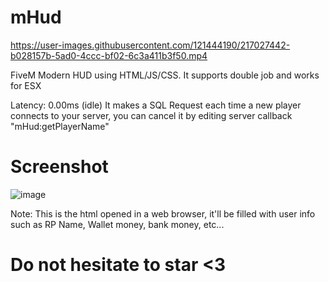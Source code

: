 # mHud

https://user-images.githubusercontent.com/121444190/217027442-b028157b-5ad0-4ccc-bf02-6c3a411b3f50.mp4


FiveM Modern HUD using HTML/JS/CSS.
It supports double job and works for ESX

Latency: 0.00ms (idle)
It makes a SQL Request each time a new player connects to your server, you can cancel it by editing server callback "mHud:getPlayerName"

# Screenshot
![image](https://user-images.githubusercontent.com/121444190/216988910-104aeee3-d816-4255-bf6a-e3c3e9130f46.png)

Note: This is the html opened in a web browser, it'll be filled with user info such as RP Name, Wallet money, bank money, etc...


# Do not hesitate to star <3
